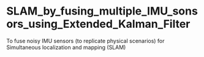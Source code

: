 # SLAM_by_fusing_multiple_IMU_sonsors_using_Extended_Kalman_Filter
To fuse noisy IMU sensors (to replicate physical scenarios) for Simultaneous localization and mapping (SLAM)
